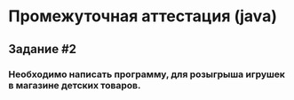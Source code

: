 # Промежуточная аттестация (java)
## Задание #2
### Необходимо написать программу, для розыгрыша игрушек в магазине детских товаров.
